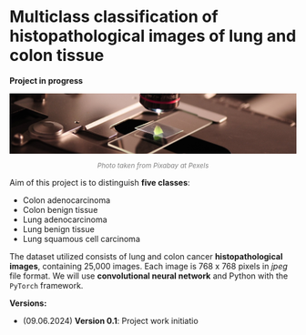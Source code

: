 # Multiclass classification of histopathological images of lung and colon tissue
**Project in progress**
<center>
  <img src="IMG/dataset-cover.jpeg" alt="Dataset cover" width="1000">
</center>
<p align="center" style="font-size: smaller; color: gray; font-style: italic;">
  Photo taken from Pixabay at Pexels
</p>


Aim of this project is to distinguish **five classes**:
* Colon adenocarcinoma
* Colon benign tissue
* Lung adenocarcinoma
* Lung benign tissue
* Lung squamous cell carcinoma

The dataset utilized consists of lung and colon cancer **histopathological images**, containing 25,000 images. Each image is 768 x 768 pixels in *jpeg* file format. 
We will use **convolutional neural network** and Python with the `PyTorch` framework.

**Versions:**
* (09.06.2024) **Version 0.1**: Project work initiatio

